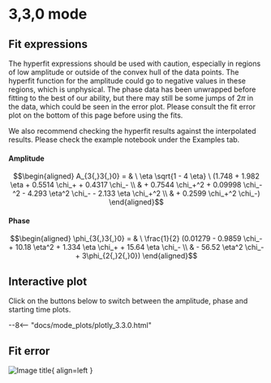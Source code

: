 
# 3,3,0 mode

## Fit expressions

The hyperfit expressions should be used with caution, especially in regions of low amplitude or outside of the convex hull of the data points.
The hyperfit function for the amplitude could go to negative values in these regions, which is unphysical.
The phase data has been unwrapped before fitting to the best of our ability, but there may still be some jumps of $2\pi$ in the data, which could be seen in the error plot.
Please consult the fit error plot on the bottom of this page before using the fits.

We also recommend checking the hyperfit results against the interpolated results. 
Please check the example notebook under the Examples tab.

#### Amplitude
$$\begin{aligned}
A_{3{,}3{,}0} = & \ \eta \sqrt{1 - 4 \eta} \ (1.748 + 1.982 \eta + 0.5514 \chi_+ + 0.4317 \chi_- \\ 
 & + 0.7544 \chi_+^2 + 0.09998 \chi_-^2 - 4.293 \eta^2 \chi_- - 2.133 \eta \chi_+^2 \\ 
 & + 0.2599 \chi_+^2 \chi_-)
\end{aligned}$$

#### Phase
$$\begin{aligned}
\phi_{3{,}3{,}0} = & \ \frac{1}{2} (0.01279 - 0.9859 \chi_- + 10.18 \eta^2 + 1.334 \eta \chi_+ + 15.64 \eta \chi_- \\ 
 & - 56.52 \eta^2 \chi_-+ 3\phi_{2{,}2{,}0})
\end{aligned}$$


## Interactive plot

Click on the buttons below to switch between the amplitude, phase and starting time plots.

--8<-- "docs/mode_plots/plotly_3.3.0.html"


## Fit error

![Image title](../mode_plots/fit_err_3.3.0.png){ align=left }
    
